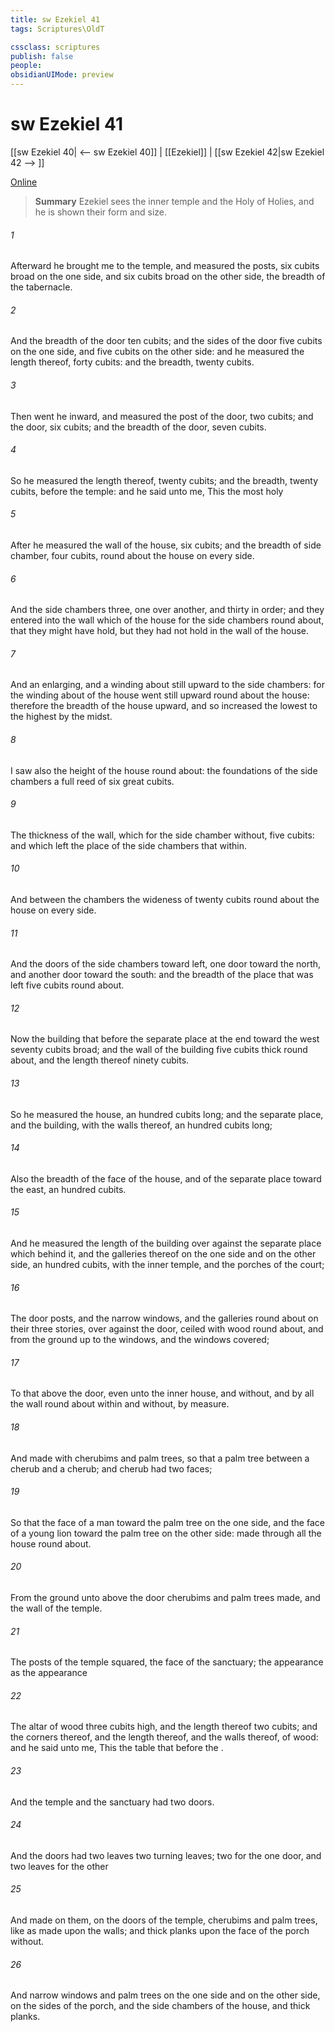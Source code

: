 ```yaml
---
title: sw Ezekiel 41
tags: Scriptures\OldT

cssclass: scriptures
publish: false
people:
obsidianUIMode: preview
---
```


# sw Ezekiel 41
[[sw Ezekiel 40| <-- sw Ezekiel 40]] | [[Ezekiel]] | [[sw Ezekiel 42|sw Ezekiel 42 --> ]]

[Online](https://churchofjesuschrist.org/study/scriptures/ot/ezek/41?lang=eng)

> __Summary__
Ezekiel sees the inner temple and the Holy of Holies, and he is shown their form and size.

###### 1 
Afterward he brought me to the temple, and measured the posts, six cubits broad on the one side, and six cubits broad on the other side,  the breadth of the tabernacle.

###### 2 
And the breadth of the door  ten cubits; and the sides of the door  five cubits on the one side, and five cubits on the other side: and he measured the length thereof, forty cubits: and the breadth, twenty cubits.

###### 3 
Then went he inward, and measured the post of the door, two cubits; and the door, six cubits; and the breadth of the door, seven cubits.

###### 4 
So he measured the length thereof, twenty cubits; and the breadth, twenty cubits, before the temple: and he said unto me, This  the most holy 

###### 5 
After he measured the wall of the house, six cubits; and the breadth of  side chamber, four cubits, round about the house on every side.

###### 6 
And the side chambers  three, one over another, and thirty in order; and they entered into the wall which  of the house for the side chambers round about, that they might have hold, but they had not hold in the wall of the house.

###### 7 
And  an enlarging, and a winding about still upward to the side chambers: for the winding about of the house went still upward round about the house: therefore the breadth of the house  upward, and so increased  the lowest  to the highest by the midst.

###### 8 
I saw also the height of the house round about: the foundations of the side chambers  a full reed of six great cubits.

###### 9 
The thickness of the wall, which  for the side chamber without,  five cubits: and  which  left  the place of the side chambers that  within.

###### 10 
And between the chambers  the wideness of twenty cubits round about the house on every side.

###### 11 
And the doors of the side chambers  toward  left, one door toward the north, and another door toward the south: and the breadth of the place that was left  five cubits round about.

###### 12 
Now the building that  before the separate place at the end toward the west  seventy cubits broad; and the wall of the building  five cubits thick round about, and the length thereof ninety cubits.

###### 13 
So he measured the house, an hundred cubits long; and the separate place, and the building, with the walls thereof, an hundred cubits long;

###### 14 
Also the breadth of the face of the house, and of the separate place toward the east, an hundred cubits.

###### 15 
And he measured the length of the building over against the separate place which  behind it, and the galleries thereof on the one side and on the other side, an hundred cubits, with the inner temple, and the porches of the court;

###### 16 
The door posts, and the narrow windows, and the galleries round about on their three stories, over against the door, ceiled with wood round about, and from the ground up to the windows, and the windows  covered;

###### 17 
To that above the door, even unto the inner house, and without, and by all the wall round about within and without, by measure.

###### 18 
And  made with cherubims and palm trees, so that a palm tree  between a cherub and a cherub; and  cherub had two faces;

###### 19 
So that the face of a man  toward the palm tree on the one side, and the face of a young lion toward the palm tree on the other side:  made through all the house round about.

###### 20 
From the ground unto above the door  cherubims and palm trees made, and  the wall of the temple.

###### 21 
The posts of the temple  squared,  the face of the sanctuary; the appearance  as the appearance 

###### 22 
The altar of wood  three cubits high, and the length thereof two cubits; and the corners thereof, and the length thereof, and the walls thereof,  of wood: and he said unto me, This  the table that  before the .

###### 23 
And the temple and the sanctuary had two doors.

###### 24 
And the doors had two leaves  two turning leaves; two  for the one door, and two leaves for the other 

###### 25 
And  made on them, on the doors of the temple, cherubims and palm trees, like as  made upon the walls; and  thick planks upon the face of the porch without.

###### 26 
And  narrow windows and palm trees on the one side and on the other side, on the sides of the porch, and  the side chambers of the house, and thick planks.

